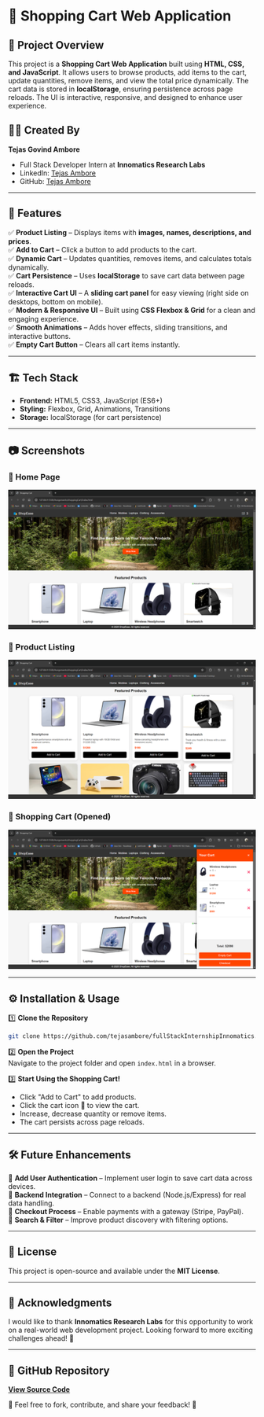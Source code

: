 # 🛒 Shopping Cart Web Application

## 📌 Project Overview
This project is a **Shopping Cart Web Application** built using **HTML, CSS, and JavaScript**. It allows users to browse products, add items to the cart, update quantities, remove items, and view the total price dynamically. The cart data is stored in **localStorage**, ensuring persistence across page reloads. The UI is interactive, responsive, and designed to enhance user experience. 

## 👨‍💻 Created By
**Tejas Govind Ambore**
- Full Stack Developer Intern at **Innomatics Research Labs**
- LinkedIn: [Tejas Ambore](https://www.linkedin.com/in/tejasambore)
- GitHub: [Tejas Ambore](https://github.com/tejasambore)

---

## 🚀 Features

✅ **Product Listing** – Displays items with **images, names, descriptions, and prices**.  
✅ **Add to Cart** – Click a button to add products to the cart.  
✅ **Dynamic Cart** – Updates quantities, removes items, and calculates totals dynamically.  
✅ **Cart Persistence** – Uses **localStorage** to save cart data between page reloads.  
✅ **Interactive Cart UI** – A **sliding cart panel** for easy viewing (right side on desktops, bottom on mobile).  
✅ **Modern & Responsive UI** – Built using **CSS Flexbox & Grid** for a clean and engaging experience.  
✅ **Smooth Animations** – Adds hover effects, sliding transitions, and interactive buttons.  
✅ **Empty Cart Button** – Clears all cart items instantly.  

---

## 🏗️ Tech Stack

- **Frontend:** HTML5, CSS3, JavaScript (ES6+)
- **Styling:** Flexbox, Grid, Animations, Transitions
- **Storage:** localStorage (for cart persistence)

---

## 📷 Screenshots

### 🔹 Home Page
![Home Page](./screenshot/HomePage.png)

### 🔹 Product Listing
![Product List Screenshot](./screenshot/ProductList.png)

### 🔹 Shopping Cart (Opened)
![Cart Screenshot](./screenshot/Cart.png)

---

## ⚙️ Installation & Usage

1️⃣ **Clone the Repository**  
```bash
git clone https://github.com/tejasambore/fullStackInternshipInnomatics.git
```

2️⃣ **Open the Project**  
Navigate to the project folder and open `index.html` in a browser.

3️⃣ **Start Using the Shopping Cart!**  
- Click "Add to Cart" to add products.
- Click the cart icon 🛒 to view the cart.
- Increase, decrease quantity or remove items.
- The cart persists across page reloads.

---

## 🛠️ Future Enhancements
🚀 **Add User Authentication** – Implement user login to save cart data across devices.  
🚀 **Backend Integration** – Connect to a backend (Node.js/Express) for real data handling.  
🚀 **Checkout Process** – Enable payments with a gateway (Stripe, PayPal).  
🚀 **Search & Filter** – Improve product discovery with filtering options.  

---

## 📝 License
This project is open-source and available under the **MIT License**.

---

## 🙌 Acknowledgments
I would like to thank **Innomatics Research Labs** for this opportunity to work on a real-world web development project. Looking forward to more exciting challenges ahead! 🎯

---

## 🔗 GitHub Repository
[**View Source Code**](https://github.com/tejasambore/fullStackInternshipInnomatics/tree/main/Assignments/shoppingCart)

💬 Feel free to fork, contribute, and share your feedback! 🚀

